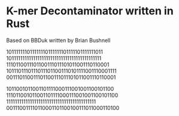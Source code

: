 # K-mer Decontaminator written in Rust

Based on BBDuk written by Brian Bushnell

101111111011111110111111101111101111111011
10111111111111111111111111111111111111111111
1110110011101100111011101011001110110001
10111011101110111011001110101111001110001111
001110110011101100111011101011001110110001

1011001011001101111000111001001100101100
111011001011001101111000111001001100101100
111111111111111111111111111111111111111111
001110011110110001101100100111011000110100




